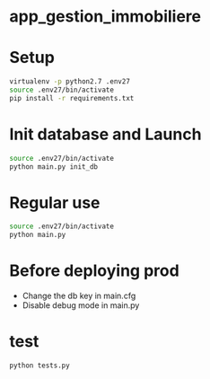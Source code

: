 # app_gestion_immobiliere

# Setup

```bash
virtualenv -p python2.7 .env27
source .env27/bin/activate
pip install -r requirements.txt
```

# Init database and Launch

```bash
source .env27/bin/activate
python main.py init_db
```

# Regular use

```bash
source .env27/bin/activate
python main.py
```

# Before deploying prod

- Change the db key in main.cfg
- Disable debug mode in main.py

# test

```bash
python tests.py
```
